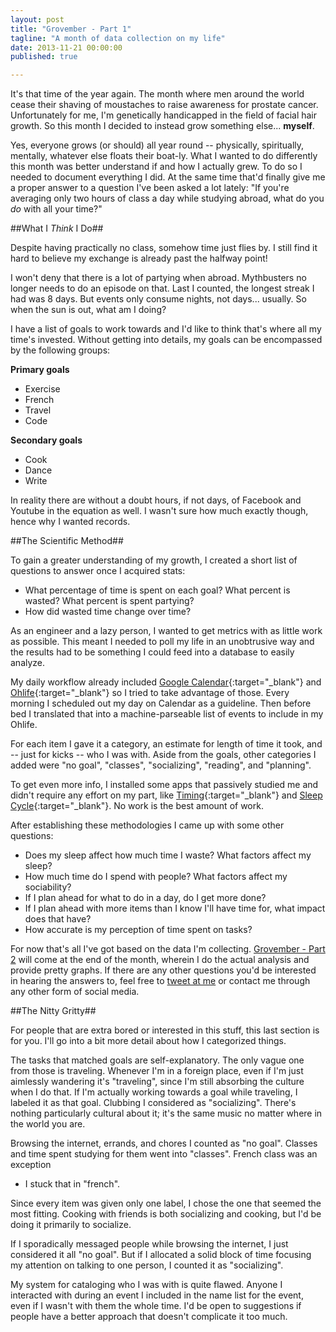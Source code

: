 ```yaml
---
layout: post
title: "Grovember - Part 1"
tagline: "A month of data collection on my life"
date: 2013-11-21 00:00:00
published: true

---
```


It's that time of the year again. The month where men around the world cease 
their shaving of moustaches to raise awareness for prostate cancer. 
Unfortunately for me, I'm genetically handicapped in the field of facial hair 
growth. So this month I decided to instead grow something else... __myself__.

Yes, everyone grows (or should) all year round -- physically, spiritually, 
mentally, whatever else floats their boat-ly. What I wanted to do differently 
this month was better understand if and how I actually grew. To do so I needed 
to document everything I did. At the same time that'd finally give me a proper 
answer to a question I've been asked a lot lately: "If you're averaging only two 
hours of class a day while studying abroad, what do you _do_ with all your 
time?"

##What I _Think_ I Do##

Despite having practically no class, somehow time just flies by. I still find it 
hard to believe my exchange is already past the halfway point!

I won't deny that there is a lot of partying when abroad. Mythbusters no longer 
needs to do an episode on that. Last I counted, the longest streak I had was 8 
days. But events only consume nights, not days... usually. So when the sun is 
out, what am I doing?

I have a list of goals to work towards and I'd like to think that's where all my 
time's invested. Without getting into details, my goals can be encompassed by 
the following groups:

__Primary goals__

- Exercise
- French
- Travel
- Code

__Secondary goals__

- Cook
- Dance
- Write

In reality there are without a doubt hours, if not days, of Facebook and Youtube 
in the equation as well. I wasn't sure how much exactly though, hence why I 
wanted records.

##The Scientific Method##

To gain a greater understanding of my growth, I created a short list of 
questions to answer once I acquired stats:

- What percentage of time is spent on each goal? What percent is wasted? What 
percent is spent partying?
- How did wasted time change over time?

As an engineer and a lazy person, I wanted to get metrics with as little work as 
possible. This meant I needed to poll my life in an unobtrusive way and the 
results had to be something I could feed into a database to easily analyze. 

My daily workflow already included
[Google Calendar](https://www.google.com/calendar/render){:target="_blank"} and 
[Ohlife](http://ohlife.com/){:target="_blank"} so I tried to take advantage of 
those. Every morning I scheduled out my day on Calendar as a guideline. Then 
before bed I translated that into a machine-parseable list of events to include 
in my Ohlife.

For each item I gave it a category, an estimate for length of time it took, and 
-- just for kicks -- who I was with. Aside from the goals, other categories I 
added were "no goal", "classes", "socializing", "reading", and "planning".

To get even more info, I installed some apps that passively studied me and 
didn't require any effort on my part, like 
[Timing](http://timingapp.com/){:target="_blank"} and 
[Sleep Cycle](http://www.sleepcycle.com/){:target="_blank"}. No work is the best 
amount of work.

After establishing these methodologies I came up with some other questions:

- Does my sleep affect how much time I waste? What factors affect my sleep?
- How much time do I spend with people? What factors affect my sociability?
- If I plan ahead for what to do in a day, do I get more done?
- If I plan ahead with more items than I know I'll have time for, what impact 
does that have?
- How accurate is my perception of time spent on tasks?

For now that's all I've got based on the data I'm collecting. [Grovember - Part 
2](/blog/grovember-2) will come at the end of the month, wherein I do the actual 
analysis and provide pretty graphs. If there are any other questions you'd be 
interested in hearing the answers to, feel free to [tweet at 
me](https://twitter.com/wang) or contact me through any other form of social 
media.

##The Nitty Gritty##

For people that are extra bored or interested in this stuff, this last section 
is for you. I'll go into a bit more detail about how I categorized things.

The tasks that matched goals are self-explanatory. The only vague one from those 
is traveling. Whenever I'm in a foreign place, even if I'm just aimlessly 
wandering it's "traveling", since I'm still absorbing the culture when I do 
that. If I'm actually working towards a goal while traveling, I labeled it as 
that goal. Clubbing I considered as "socializing". There's nothing particularly 
cultural about it; it's the same music no matter where in the world you are.

Browsing the internet, errands, and chores I counted as "no goal". Classes and 
time spent studying for them went into "classes". French class was an exception 
- I stuck that in "french".

Since every item was given only one label, I chose the one that seemed the most 
fitting. Cooking with friends is both socializing and cooking, but I'd be doing 
it primarily to socialize.

If I sporadically messaged people while browsing the internet, I just considered 
it all "no goal". But if I allocated a solid block of time focusing my attention 
on talking to one person, I counted it as "socializing".

My system for cataloging who I was with is quite flawed. Anyone I interacted 
with during an event I included in the name list for the event, even if I wasn't 
with them the whole time. I'd be open to suggestions if people have a better 
approach that doesn't complicate it too much.
